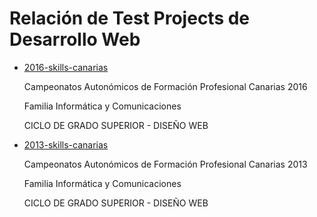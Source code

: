 # Relación de Test Projects de Desarrollo Web

* [2016-skills-canarias](./2016-skills-canarias "Skills Canarias 2016 - Desarrollo Web")

  Campeonatos Autonómicos de Formación Profesional Canarias 2016

  Familia Informática y Comunicaciones

  CICLO DE GRADO SUPERIOR - DISEÑO WEB

* [2013-skills-canarias](./2013-skills-canarias "Skills Canarias 2013 - Desarrollo Web")

  Campeonatos Autonómicos de Formación Profesional Canarias 2013

  Familia Informática y Comunicaciones

  CICLO DE GRADO SUPERIOR - DISEÑO WEB

